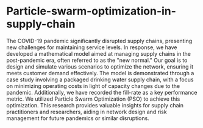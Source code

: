 # Particle-swarm-optimization-in-supply-chain

The COVID-19 pandemic significantly disrupted supply chains, presenting new challenges for maintaining service levels. In response, we have developed a mathematical model aimed at managing supply chains in the post-pandemic era, often referred to as the "new normal." Our goal is to design and simulate various scenarios to optimize the network, ensuring it meets customer demand effectively. The model is demonstrated through a case study involving a packaged drinking water supply chain, with a focus on minimizing operating costs in light of capacity changes due to the pandemic. Additionally, we have recorded the fill-rate as a key performance metric. We utilized Particle Swarm Optimization (PSO) to achieve this optimization. This research provides valuable insights for supply chain practitioners and researchers, aiding in network design and risk management for future pandemics or similar disruptions.
